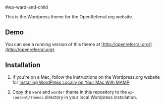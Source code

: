 #wp-ward-and-child

This is the Wordpress theme for the OpenReferral.org website.

## Demo
You can see a running version of this theme at
[http://openreferral.org/](http://openreferral.org).

## Installation

1. If you're on a Mac, follow the instructions on the Wordpress.org website for [Installing WordPress Locally on Your Mac With MAMP](http://codex.wordpress.org/Installing_WordPress_Locally_on_Your_Mac_With_MAMP).

2. Copy the `ward` and `warder` theme in this repository to the `wp-content/themes` directory in your local Wordpress installation.
